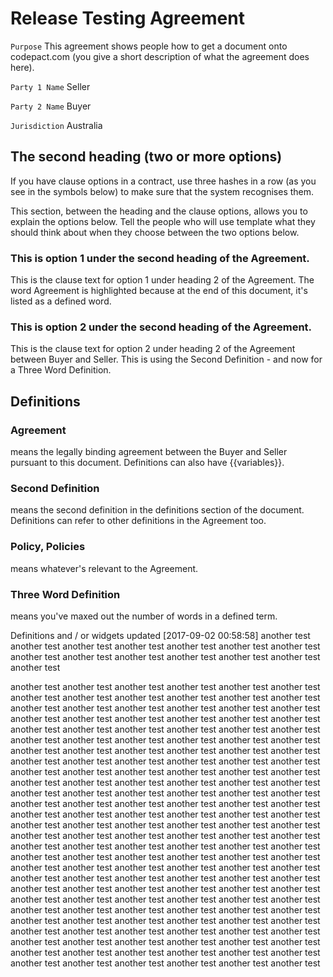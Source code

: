 # Release Testing Agreement

`Purpose` This agreement shows people how to get a document onto codepact.com (you give a short description of what the agreement does here).

`Party 1 Name` Seller

`Party 2 Name` Buyer

`Jurisdiction` Australia

## The second heading (two or more options)

If you have clause options in a contract, use three hashes in a row (as you see in the symbols below) to make sure that the system recognises them.

This section, between the heading and the clause options, allows you to explain the options below.  Tell the people who will use template what they should think about when they choose between the two options below.

### This is option 1 under the second heading of the Agreement.

This is the clause text for option 1 under heading 2 of the Agreement.  The word Agreement is highlighted because at the end of this document, it's listed as a defined word.

### This is option 2 under the second heading of the Agreement.

This is the clause text for option 2 under heading 2 of the Agreement between Buyer and Seller.  This is using the Second Definition - and now for a Three Word Definition.

## Definitions

### Agreement
means the legally binding agreement between the Buyer and Seller pursuant to this document.  Definitions can also have {{variables}}.

### Second Definition
means the second definition in the definitions section of the document.  Definitions can refer to other definitions in the Agreement too.

### Policy, Policies
means whatever's relevant to the Agreement.

### Three Word Definition
means you've maxed out the number of words in a defined term.

Definitions and / or widgets updated [2017-09-02 00:58:58]
another test
another test
another test
another test
another test
another test
another test
another test
another test
another test
another test
another test
another test
another test

another test
another test
another test
another test
another test
another test
another test
another test
another test
another test
another test
another test
another test
another test
another test
another test
another test
another test
another test
another test
another test
another test
another test
another test
another test
another test
another test
another test
another test
another test
another test
another test
another test
another test
another test
another test
another test
another test
another test
another test
another test
another test
another test
another test
another test
another test
another test
another test
another test
another test
another test
another test
another test
another test
another test
another test
another test
another test
another test
another test
another test
another test
another test
another test
another test
another test
another test
another test
another test
another test
another test
another test
another test
another test
another test
another test
another test
another test
another test
another test
another test
another test
another test
another test
another test
another test
another test
another test
another test
another test
another test
another test
another test
another test
another test
another test
another test
another test
another test
another test
another test
another test
another test
another test
another test
another test
another test
another test
another test
another test
another test
another test
another test
another test
another test
another test
another test
another test
another test
another test
another test
another test
another test
another test
another test
another test
another test
another test
another test
another test
another test
another test
another test
another test
another test
another test
another test
another test
another test
another test
another test
another test
another test
another test
another test
another test
another test
another test
another test
another test
another test
another test
another test
another test
another test
another test
another test
another test
another test
another test
another test
another test